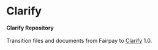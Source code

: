 # Clarify

**Clarify Repository**
<br>
<br>
Transition files and documents from Fairpay to [Clarify](https://www.clarifyhq.com) 1.0.
<br>
<br>

